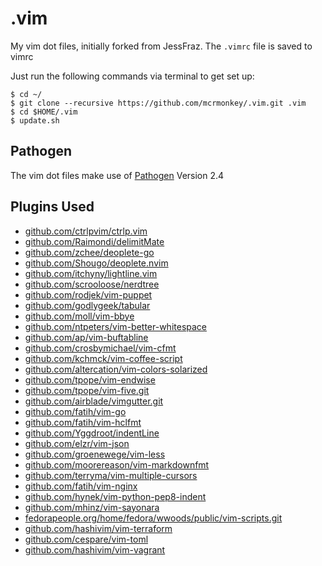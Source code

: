 .vim
====

My vim dot files, initially forked from JessFraz.
The `.vimrc` file is saved to vimrc

Just run the following commands via terminal to get set up:

```console
$ cd ~/
$ git clone --recursive https://github.com/mcrmonkey/.vim.git .vim
$ cd $HOME/.vim
$ update.sh
```

## Pathogen
The vim dot files make use of [Pathogen](https://github.com/tpope/vim-pathogen) Version 2.4

## Plugins Used

 * [github.com/ctrlpvim/ctrlp.vim](https://github.com/ctrlpvim/ctrlp.vim.git)
 * [github.com/Raimondi/delimitMate](https://github.com/Raimondi/delimitMate.git)
 * [github.com/zchee/deoplete-go](https://github.com/zchee/deoplete-go.git)
 * [github.com/Shougo/deoplete.nvim](https://github.com/Shougo/deoplete.nvim.git)
 * [github.com/itchyny/lightline.vim](https://github.com/itchyny/lightline.vim.git)
 * [github.com/scrooloose/nerdtree](https://github.com/scrooloose/nerdtree.git)
 * [github.com/rodjek/vim-puppet](git://github.com/rodjek/vim-puppet.git)
 * [github.com/godlygeek/tabular](https://github.com/godlygeek/tabular.git)
 * [github.com/moll/vim-bbye](https://github.com/moll/vim-bbye.git)
 * [github.com/ntpeters/vim-better-whitespace](https://github.com/ntpeters/vim-better-whitespace.git)
 * [github.com/ap/vim-buftabline](https://github.com/ap/vim-buftabline.git)
 * [github.com/crosbymichael/vim-cfmt](https://github.com/crosbymichael/vim-cfmt)
 * [github.com/kchmck/vim-coffee-script](https://github.com/kchmck/vim-coffee-script.git)
 * [github.com/altercation/vim-colors-solarized](https://github.com/altercation/vim-colors-solarized.git)
 * [github.com/tpope/vim-endwise](https://github.com/tpope/vim-endwise.git)
 * [github.com/tpope/vim-five.git](https://github.com/tpope/vim-fugitive.git)
 * [github.com/airblade/vimgutter.git](https://github.com/airblade/vim-gitgutter.git)
 * [github.com/fatih/vim-go](https://github.com/fatih/vim-go.git)
 * [github.com/fatih/vim-hclfmt](https://github.com/fatih/vim-hclfmt.git)
 * [github.com/Yggdroot/indentLine](https://github.com/Yggdroot/indentLine.git)
 * [github.com/elzr/vim-json](https://github.com/elzr/vim-json.git)
 * [github.com/groenewege/vim-less](https://github.com/groenewege/vim-less.git)
 * [github.com/moorereason/vim-markdownfmt](https://github.com/moorereason/vim-markdownfmt.git)
 * [github.com/terryma/vim-multiple-cursors](https://github.com/terryma/vim-multiple-cursors.git)
 * [github.com/fatih/vim-nginx](https://github.com/fatih/vim-nginx.git)
 * [github.com/hynek/vim-python-pep8-indent](https://github.com/hynek/vim-python-pep8-indent.git)
 * [github.com/mhinz/vim-sayonara](https://github.com/mhinz/vim-sayonara.git)
 * [fedorapeople.org/home/fedora/wwoods/public/vim-scripts.git](git://fedorapeople.org/home/fedora/wwoods/public_git/vim-scripts.git)
 * [github.com/hashivim/vim-terraform](https://github.com/hashivim/vim-terraform.git)
 * [github.com/cespare/vim-toml](https://github.com/cespare/vim-toml.git)
 * [github.com/hashivim/vim-vagrant](https://github.com/hashivim/vim-vagrant.git)
